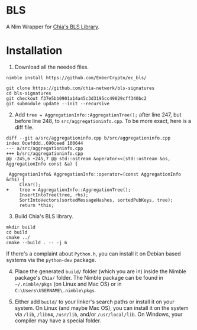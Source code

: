 # BLS

A Nim Wrapper for [Chia's BLS Library](https://github.com/chia-network/bls-signatures).


# Installation

1) Download all the needed files.
```
nimble install https://github.com/EmberCrypto/ec_bls/

git clone https://github.com/chia-network/bls-signatures
cd bls-signatures
git checkout f37e5bb0901a14a45c3d3195cc49029cff340bc2
git submodule update --init --recursive
```

2) Add `tree = AggregationInfo::AggregationTree();` after line 247, but before line 248, to `src/aggregationinfo.cpp`. To be more exact, here is a diff file.
```
diff --git a/src/aggregationinfo.cpp b/src/aggregationinfo.cpp
index 0cefddd..690ceed 100644
--- a/src/aggregationinfo.cpp
+++ b/src/aggregationinfo.cpp
@@ -245,6 +245,7 @@ std::ostream &operator<<(std::ostream &os, AggregationInfo const &a) {

 AggregationInfo& AggregationInfo::operator=(const AggregationInfo &rhs) {
     Clear();
+    tree = AggregationInfo::AggregationTree();
     InsertIntoTree(tree, rhs);
     SortIntoVectors(sortedMessageHashes, sortedPubKeys, tree);
     return *this;
 ```
 
3) Build Chia's BLS library.
```
mkdir build
cd build
cmake ../
cmake --build . -- -j 6
```
If there's a complaint about `Python.h`, you can install it on Debian based systems via the `python-dev` package.

4) Place the generated `build/` folder (which you are in) inside the Nimble package's `Chia/` folder. The Nimble package can be found in `~/.nimble/pkgs` (on Linux and Mac OS) or in `C:\Users\USERNAME\.nimble\pkgs`.

5) Either add `build/` to your linker's search paths or install it on your system. On Linux (and maybe Mac OS), you can install it on the system via `/lib`, `/lib64`, `/usr/lib`, and/or `/usr/local/lib`. On Windows, your compiler may have a special folder.
